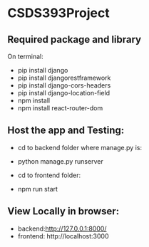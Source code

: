 # CSDS393Project

## Required package and library
On terminal:
- pip install django
- pip install djangorestframework
- pip install django-cors-headers
- pip install django-location-field
- npm install
- npm install react-router-dom

## Host the app and Testing:
- cd to backend folder where manage.py is:
- python manage.py runserver

- cd to frontend folder:
- npm run start

## View Locally in browser:
- backend:http://127.0.0.1:8000/
- frontend:  http://localhost:3000

